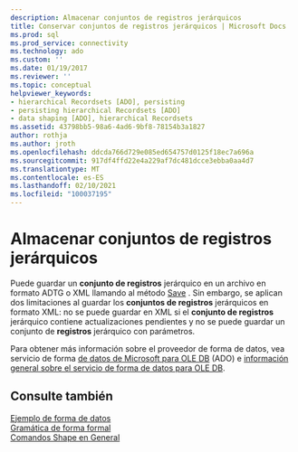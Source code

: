 ```yaml
---
description: Almacenar conjuntos de registros jerárquicos
title: Conservar conjuntos de registros jerárquicos | Microsoft Docs
ms.prod: sql
ms.prod_service: connectivity
ms.technology: ado
ms.custom: ''
ms.date: 01/19/2017
ms.reviewer: ''
ms.topic: conceptual
helpviewer_keywords:
- hierarchical Recordsets [ADO], persisting
- persisting hierarchical Recordsets [ADO]
- data shaping [ADO], hierarchical Recordsets
ms.assetid: 43798bb5-98a6-4ad6-9bf8-78154b3a1827
author: rothja
ms.author: jroth
ms.openlocfilehash: ddcda766d729e085ed654757d0125f18ec7a696a
ms.sourcegitcommit: 917df4ffd22e4a229af7dc481dcce3ebba0aa4d7
ms.translationtype: MT
ms.contentlocale: es-ES
ms.lasthandoff: 02/10/2021
ms.locfileid: "100037195"
---
```

# <a name="persisting-hierarchical-recordsets"></a>Almacenar conjuntos de registros jerárquicos
Puede guardar un **conjunto de registros** jerárquico en un archivo en formato ADTG o XML llamando al método [Save](../../../ado/reference/ado-api/save-method.md) . Sin embargo, se aplican dos limitaciones al guardar los **conjuntos de registros** jerárquicos en formato XML: no se puede guardar en XML si el **conjunto de registros** jerárquico contiene actualizaciones pendientes y no se puede guardar un conjunto de **registros** jerárquico con parámetros.  
  
 Para obtener más información sobre el proveedor de forma de datos, vea servicio de forma [de datos de Microsoft para OLE DB](../../../ado/guide/appendixes/microsoft-data-shaping-service-for-ole-db-ado-service-provider.md) (ADO) e [información general sobre el servicio de forma de datos para OLE DB](/previous-versions/windows/desktop/ms719615(v=vs.85)).  
  
## <a name="see-also"></a>Consulte también  
 [Ejemplo de forma de datos](../../../ado/guide/data/data-shaping-example.md)   
 [Gramática de forma formal](../../../ado/guide/data/formal-shape-grammar.md)   
 [Comandos Shape en General](../../../ado/guide/data/shape-commands-in-general.md)
